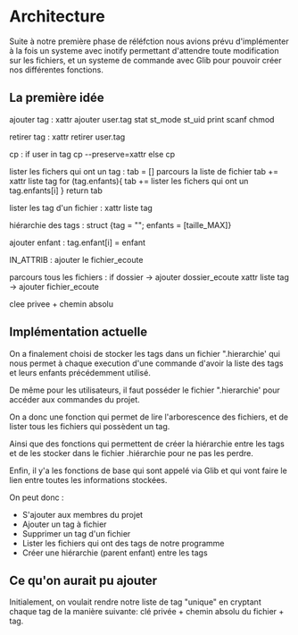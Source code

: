 # Architecture

Suite à notre première phase de réléfction nous avions prévu d'implémenter à la fois un systeme avec inotify permettant d'attendre toute modification sur les fichiers, et un systeme de commande avec Glib pour pouvoir créer nos différentes fonctions.

## La première idée 

ajouter tag :
    xattr ajouter user.tag
    stat st_mode st_uid
    print scanf
    chmod

retirer tag :
    xattr retirer user.tag

cp :
    if user in tag 
        cp --preserve=xattr
    else
        cp

lister les fichers qui ont un tag :
    tab = []
    parcours la liste de fichier
        tab += xattr liste tag
    for (tag.enfants){
        tab += lister les fichers qui ont un tag.enfants[i]
    }
    return tab

lister les tag d'un fichier :
    xattr liste tag

hiérarchie des tags :
    struct {tag = ""; enfants = [taille_MAX]}

ajouter enfant :
    tag.enfant[i] = enfant

IN_ATTRIB :
    ajouter le fichier_ecoute

parcours tous les fichiers :
    if dossier -> ajouter dossier_ecoute
    xattr liste tag -> ajouter fichier_ecoute

clee privee + chemin absolu

## Implémentation actuelle 

On a finalement choisi de stocker les tags dans un fichier ".hierarchie' qui nous permet à chaque execution d'une commande d'avoir la liste des tags et leurs enfants précédemment utilisé.

De même pour les utilisateurs, il faut posséder le fichier ".hierarchie' pour accéder aux commandes du projet.

On a donc une fonction qui permet de lire l'arborescence des fichiers, et de lister tous les fichiers qui possèdent un tag.

Ainsi que des fonctions qui permettent de créer la hiérarchie entre les tags et de les stocker dans le fichier .hiérarchie pour ne pas les perdre.

Enfin, il y'a les fonctions de base qui sont appelé via Glib et qui vont faire le lien entre toutes les informations stockées.

On peut donc :
- S'ajouter aux membres du projet
- Ajouter un tag à fichier
- Supprimer un tag d'un fichier
- Lister les fichiers qui ont des tags de notre programme
- Créer une hiérarchie (parent enfant) entre les tags

## Ce qu'on aurait pu ajouter

Initialement, on voulait rendre notre liste de tag "unique" en cryptant chaque tag de la manière suivante: clé privée + chemin absolu du fichier + tag.
